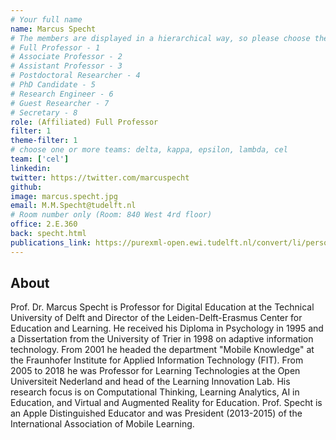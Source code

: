 ```yaml
---
# Your full name
name: Marcus Specht
# The members are displayed in a hierarchical way, so please choose the role and filter from this list:
# Full Professor - 1
# Associate Professor - 2
# Assistant Professor - 3
# Postdoctoral Researcher - 4
# PhD Candidate - 5
# Research Engineer - 6
# Guest Researcher - 7
# Secretary - 8
role: (Affiliated) Full Professor
filter: 1
theme-filter: 1
# choose one or more teams: delta, kappa, epsilon, lambda, cel
team: ['cel']
linkedin: 
twitter: https://twitter.com/marcuspecht
github:
image: marcus.specht.jpg
email: M.M.Specht@tudelft.nl
# Room number only (Room: 840 West 4rd floor)
office: 2.E.360
back: specht.html
publications_link: https://purexml-open.ewi.tudelft.nl/convert/li/persons/a8816dec-9269-4a05-b727-59b277c41f8d
---
```


## About

Prof. Dr. Marcus Specht is Professor for Digital Education at the Technical University of Delft and Director of the Leiden-Delft-Erasmus Center for Education and Learning. He received his Diploma in Psychology in 1995 and a Dissertation from the University of Trier in 1998 on adaptive information technology. From 2001 he headed the department "Mobile Knowledge" at the Fraunhofer Institute for Applied Information Technology (FIT). From 2005 to 2018 he was Professor for Learning Technologies at the Open Universiteit Nederland and head of the Learning Innovation Lab. His research focus is on Computational Thinking, Learning Analytics, AI in Education, and Virtual and Augmented Reality for Education. Prof. Specht is an Apple Distinguished Educator and was President (2013-2015) of the International Association of Mobile Learning.
 



